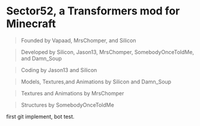 # Sector52, a Transformers mod for Minecraft
>Founded by Vapaad, MrsChomper, and Silicon

>Developed by Silicon, Jason13, MrsChomper, SomebodyOnceToldMe, and Damn_Soup
   
>Coding by Jason13 and Silicon
  
>Models, Textures,and Animations by Silicon and Damn_Soup
  
>Textures and Animations by MrsChomper

>Structures by SomebodyOnceToldMe

first git implement, bot test.
